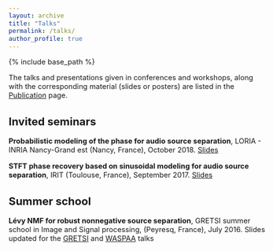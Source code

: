 ```yaml
---
layout: archive
title: "Talks"
permalink: /talks/
author_profile: true
---
```


<style type="text/css">
  body{
  font-size: 11pt;
}
</style>

{% include base_path %}

The talks and presentations given in conferences and workshops, along with the corresponding material (slides or posters) are listed in the [Publication](/pages/publications) page.

## Invited seminars

**Probabilistic modeling of the phase for audio source separation**, LORIA - INRIA Nancy-Grand est (Nancy, France), October 2018.
[Slides](/files/2018_inria_nancy.pdf)

**STFT phase recovery based on sinusoidal modeling for audio source separation**, IRIT (Toulouse, France), September 2017.
[Slides](/files/2017_irit_toulouse.pdf)


## Summer school

**Lévy NMF for robust nonnegative source separation**, GRETSI summer school in Image and Signal processing, (Peyresq, France), July 2016.
Slides updated for the [GRETSI](/files/2017_gretsi.pdf) and [WASPAA](/files/2017_waspaa_levy.pdf) talks
